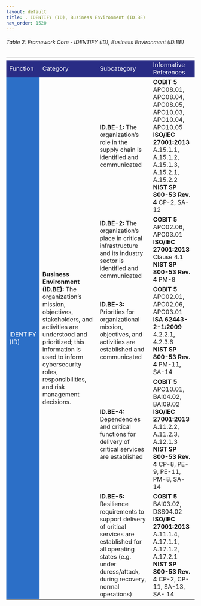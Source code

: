```yaml
---
layout: default
title: . IDENTIFY (ID), Business Environment (ID.BE) 
nav_order: 1520 
---
```


###### Table 2: Framework Core - IDENTIFY (ID), Business Environment (ID.BE)
<table>
  <tr>
    <td>
    </td>
    <td>
    </td>
    <td>
    </td>
    <td>
    </td>
    <td>
    </td>
    <td>
    </td>
    <td>
    </td>
    <td>
    </td>
  </tr>
  <tr>
    <td style="background-color:#292c85">
<span style="color:#ffffff">Function</span>
    </td>
    <td colspan="2" style="background-color:#292c85">
<span style="color:#ffffff">Category</span>
    </td>
    <td colspan="2" style="background-color:#292c85">
<span style="color:#ffffff">Subcategory</span>
    </td>
    <td colspan="3" style="background-color:#292c85">
<span style="color:#ffffff">Informative References</span>
    </td>
  </tr>
  <tr>
    <td rowspan="5" style="background-color:#2c6fc7">
<span style="color:#ffffff">IDENTIFY (ID)</span>
    </td>
    <td colspan="2" rowspan="5">
<span style="font-weight:bold">Business Environment (ID.BE):</span>
The organization’s mission, objectives, stakeholders, and activities are understood and prioritized; this information is used to inform cybersecurity roles, responsibilities, and risk management decisions.
    </td>
    <td colspan="2">
<span style="font-weight:bold">ID.BE-1: </span> The organization’s role in the supply chain is identified and communicated
    </td>
    <td colspan="3">
<span style="font-weight:bold">COBIT 5</span> APO08.01, APO08.04, APO08.05, APO10.03, APO10.04, APO10.05<br>
<span style="font-weight:bold">ISO/IEC 27001:2013</span> A.15.1.1, A.15.1.2, A.15.1.3, A.15.2.1, A.15.2.2<br>
<span style="font-weight:bold">NIST SP 800-53 Rev. 4</span> CP-2, SA-12<br>
    </td>
  </tr>
  <tr>
    <td colspan="2">
<span style="font-weight:bold">ID.BE-2: </span> The organization’s place in critical infrastructure and its industry sector is identified and communicated
    </td>
    <td colspan="3">
<span style="font-weight:bold">COBIT 5</span> APO02.06, APO03.01<br>
<span style="font-weight:bold">ISO/IEC 27001:2013</span> Clause 4.1<br>
<span style="font-weight:bold">NIST SP 800-53 Rev. 4</span> PM-8<br>
    </td>
  </tr>
  <tr>
    <td colspan="2">
<span style="font-weight:bold">ID.BE-3: </span> Priorities for organizational mission, objectives, and activities are established and communicated
    </td>
    <td colspan="3">
<span style="font-weight:bold">COBIT 5</span> APO02.01, APO02.06, APO03.01<br>
<span style="font-weight:bold">ISA 62443-2-1:2009</span> 4.2.2.1, 4.2.3.6<br>
<span style="font-weight:bold">NIST SP 800-53 Rev. 4</span> PM-11, SA-14<br>
    </td>
  </tr>
  <tr>
    <td colspan="2">
<span style="font-weight:bold">ID.BE-4: </span> Dependencies and critical functions for delivery of critical services are established
    </td>
    <td colspan="3">
<span style="font-weight:bold">COBIT 5</span> APO10.01, BAI04.02, BAI09.02<br>
<span style="font-weight:bold">ISO/IEC 27001:2013</span> A.11.2.2, A.11.2.3, A.12.1.3<br> 
<span style="font-weight:bold">NIST SP 800-53 Rev. 4</span> CP-8, PE-9, PE-11, PM-8, SA-14<br>
    </td>
  </tr>
  <tr>
    <td colspan="2">
<span style="font-weight:bold">ID.BE-5: </span> Resilience requirements to support delivery of critical services are established for all operating states (e.g. under duress/attack, during recovery, normal operations)
    </td>
    <td colspan="3">
<span style="font-weight:bold">COBIT 5</span> BAI03.02, DSS04.02<br>
<span style="font-weight:bold">ISO/IEC 27001:2013</span> A.11.1.4, A.17.1.1, A.17.1.2, A.17.2.1<br>
<span style="font-weight:bold">NIST SP 800-53 Rev. 4</span> CP-2, CP-11, SA-13, SA- 14<br>
    </td>
  </tr>
</table>
